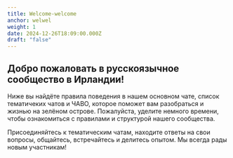 ```yaml
---
title: Welcome-welcome
anchor: welwel
weight: 1
date: 2024-12-26T18:09:00.000Z
draft: "false"
---
```

## Добро пожаловать в русскоязычное сообщество в Ирландии!

Ниже вы найдёте правила поведения в нашем основном чате, список тематичеких чатов и ЧАВО, которое поможет вам разобраться и жизнью на зелёном острове. Пожалуйста, уделите немного времени, чтобы ознакомиться с правилами и структурой нашего сообщества.

Присоединяйтесь к тематическим чатам, находите ответы на свои вопросы, общайтесь, встречайтесь и делитесь опытом. Мы всегда рады новым участникам!
